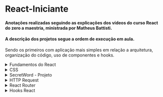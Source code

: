 # React-Iniciante

#### Anotações realizadas seguindo as explicações dos vídeos do curso React do zero a maestria,  ministrada por Matheus Battisti.

#### A descrição dos projetos segue a ordem de execução em aula.
Sendo os primeiros com aplicação mais simples em relação a arquitetura, organização do código, uso de componentes e hooks.

<details>
  <summary>Fundamentos do React</summary>
  
#### Node.Js 
- e uma biblioteca, runtime de javScript, utilizada por um compilador durante a execução do programa, éconstruida em V8 da Google.
  - Temos um código JavaScript rodando em C++ para garantir alta performance.
  - Download Node : nodejs.org
  - Verificar versão do node, digitar no cmd: node -v

#### NPM 
- é um gerenciador de pacotes Node, permite utilizar bibliotecas de terceiros, e também é utilizado par executar determinados scripts no programa.
  - os módulos externos ficam na pasta node-modules, Ela deve ser descartável, a cada instalação do projeto baixamos todos os pacotes novamente.
  - O npm vem junto com o Node.
  - Verificar versão do npm, digitar no cmd: npm -v


Terminal Powershell é melhor que o cmd.

#### Modo comum de criar um proje em react:
      npx create-react-app nomedaaplicação

#### Modo mais atual de criar o projeto utilizando vite, o projeto é criado de forma mais rápida:
     npm create vite@latest
 - selecionar nome do projeto
- selecionar o framework (no caso escolher react)
- selecionar a variant - JavScript ou TypeScript
- entrar na pasta no projeto que foi criada e rodar:
  - npm install ou npm i

#### Para rodar com vite:
     npm run dev

Extensão VS Code:
ES7 + React/Redux/React-Native
__________________________________________________________________________________

### Fundamentos do React

* Components
  - CamelCase
  - para importar colocar em forma de tag <Component/>

* Events (button, onClick)
  - Temos acesso ao argumento especial chamado events ou e. são os dados que o evento contém, se passar ele no log é possível ver tudo que o evento possui.

* Funções no evento
  - é possível passar a função criandoo uma () =>, porém não é recomendado criar uma função de bloco (função com mais de uma linha) nesse caso é melhor criar a função e chama-lano onclick.

* Imagem
  - Na pasta public manter as imagens que não possuem previsão de mudança, como logo, favicon
  - Na pasta assets as imagens que estão dentro do arquivo e poderão sofrer mudanças.

* Hooks
  - Todos os hooks começam com use
  - podemos criar nossos hooks, isso se chama custom hook
  - precisam ser importados
  - Hooks guarda ou alteram o estado de um dado


* Renderizar listas
  - map ex: <div>
	 <ul>
	  {list.map((item) => (
	    <li>{item}</li>))}
	 </ul>
	</div>

o list foi inicializado com useState contendo um array de nomes
ex: const [list] = useState(["Juliana", "Claudia", "Priscila"])


* Propriedade Key
  - o react precisa de uma chave única para cada um dos itens listados, isso ajuda a renderizar os componentes.
  - Podemos usar o id ou o index, mas o ideal é utilizar o id, em ultimo caso se usa o idex.
  - map ex com index: <div>
	 <ul>
	  {list.map((item,i) => (
	    <li key={i}>{item}</li>))}
	 </ul>
	</div>

* Previous State
  - permite pegar o dado ems eu valor original dentro de um set de dado
  - usado paramodificar listas, pois temoso valor antigo e transformamos em um valor novo
  - o primeiro argumento de um set sempre será o previous state
  - para chamar colocar prev+nome do state
  - ex: prevList

* Renderização condicional
  - é quando imprimimos uma parte do template baseado em uma condição
  - usa if para checar
  - ex: em caso de usuario autenticado/não autenticado

* If/Else
  - utilizar ternário
  - condição ? bloco1 : bloco2

* Props
  - passar valores de um componente pai para um componente filho
  - muito útil quando os dados são carregados via banco de dados.
  - as props vem em um objeto no argumento da função do componente.
  - eu dou um nome para propriedade que eu vou enviar e depois igualo ela o valor
  - ex: nome={nome}.
    - o primeiro campo é o nome que dou para a propriedade, não importa o nome que vou dar, poderia ser bola={nome}.
    - o segundo campo é o valor da propriedade, ele precisa ser informad0 corretamente.

  -  - ao receber o props no filho , recebo no componente filho pelo nome que eu dei a ele.

* Desestruturar props - destructuring
  - É a forma mais atual e funcional para utilizar.
  - passo entre {} os nomes das propriedades que estou recebendo por props.

* Renderização de lista
  - modelo de construção: { cars.map((car)=>(
  - para acessar os dados preciso passar car.propriedadedesejada
)}

* Fragments
  - <></> É interessante utilizar quando precisamos ter mais de um elemento pai em um componente.
  - Ela serve como elemento pai, não alterando a estrutura HTML como acontece se utilizamos uma div.

* ChildrenProp
  - recurso utilizado quando um componente precisa ter jsx dentro dele
  - porém esse jsx vem do componente pai
  - então o componente age como um container abraçando estes elementos
  - children é considerada uma prop de um componente.
  - a propriedade children carrega outros elementos além do valor, como o HTML.
  - No componente pai passo o prop myValue e as propriedades que desejo que sejam mostradas dentro do componente filho, elas serão carregadas pelo prop children, essa funcionalidade é muito utilizada em context.
    
  ![image](https://github.com/JuCouto/React-Iniciante/assets/100319483/486fec32-02cf-49f7-8eba-fa2979cc3bf7)
  
  - no componente filho recebo o prop children e passo como objeto children onde será carregado as propriedades no pai, posso também receber mais de uma prop, como o myValue por exemplo:
    
   ![image](https://github.com/JuCouto/React-Iniciante/assets/100319483/8c1dcd7d-de3f-4d12-99f2-c43af25427a7)

  - Exemplo em tela:
 
    ![image](https://github.com/JuCouto/React-Iniciante/assets/100319483/5cb20c97-243b-4d9e-b68a-7940dd5007c8)

* Função em props -  PAI PARA FILHO
  - criar a função no component pai e enviar como prop para o component.
  - No componente filho a função pode ser ativada por um evento.
  - exemplo: função de deletar no pai, passo para o filho , e no filho chamo a função através do ícone de deletar.

* State lift - FILHO PARA PAI
  - valor levado do component filho para o pai
  - geralmente temos um componente que usa o state e outro que o altera
  - precisamos passar a alteração para o componente pai e este passa para o componente que usa o state

	* --> exemplo com 3 componentes:

	-- (estado gerenciado pelo componente pai)
	-- o state fica no pai
	-- a função está no pai
	-- passo o state para o filho1 por prop.

	-- (componente que consome esse estado)
	-- no filho1 recebo o parâmetro

	-- (componente que altera e eleva o estado, para eu ter um reconsumo do estado)
	-- no pai passo a função por props par o filho2.
	-- no filho2 recebo a função e faço o gerenciamento do que será passado/recebido na função que está criada no pai.
	-- criando um botão que vai ativar o evento para chamar a função e passar o valor para a função.

</details>

<details>
  <summary>CSS</summary>

* CSS inline
	- style{{color:"red", margin: "25px", borderTop:"2px black solid" }}

* CSS de Componentes
	- Classe style.css
 - 
* Classe dinâmica 
usar if ternário para transitar entre duas className, pode ser usando para acessibilidade

CSS modules
é usando atualmente, obeneficio é não vazar css para outro componente, mesmo se eu chamar a mesma classename, ele só aceita se tiver a importação da pasta module.css
a convenção é nomecomponente.module.css

 </details>
 
<details>
  <summary>SecretWord - Projeto</summary>
  
- Projeto de um jogo similar ao jogo da forca.
  
- Nesse projeto as "responsabilidades" estão concentradas no App.
 
- É o primeiro projeto do curso, então foi criado de forma mais básica, sem usar todos os recursos do react.
 
  ![SecretWord](https://github.com/JuCouto/React-Iniciante/assets/100319483/17997dd8-ed8d-49e2-bbc0-a599f28c5c16)

** sugestão de melhoria: mostrar a palavra completa ao acertar todas asletras, no momento está trocando para a próxima palavra. 
</details>

<details>
  <summary>HTTP Request</summary>

  #### API
  - O projeto apresenta simulação de API utilizando o json server (npm i json-server)
  - Para acessa-lo criar uma pasta "data"e arquivo db.json. colar seu modelo de json a ser consumido.
  - No package.json em scripts colar:   <br>"server": "json-server --watch data/db.json".
  - Para rodar o projeto, iniciar com  o jsonserver, pois por default ele abre na porta 3000.<br>
o react vai abrir em outra porta se a 3000 estiver ocupada, ou usando o vite vai abrir  na 5173
  - <b>npm run server</b>

  - O código possui comentários para facilitar o acompanhamento no que foi acrescentado nas aulas.
![Http](https://github.com/JuCouto/React-Iniciante/assets/100319483/079a99c9-aabb-4709-a2d3-c6ff2df297ef)

</details>

<details>
  <summary>React Router</summary>


</details>

<details>
  <summary>Hooks React</summary>

### UseState
- O principal propósito é gerenciar valores.
- Podemos consultar uma valor e alterá-lo.
- Isso permite re-renderizar um componente, o que não é possível com a manipulação de variáveis.

### useState e inputs
- Atrelando o useState a um input podemos fazer algumas ações:
  - alteração de um state por evento de onChange
  - Limpeza de inputs(Controlled input => tem que atrelar o value do input  ao valor do state)
  - Após preenchimento total do form, unir os statese fazer um envio dos dados ao back-end


### useReducer
- Tem a mesma função do useState, ele gerencia valores
- Porém temos a possibilidade de executar uma função na hora da alteração do valor.
- O useReducer recebe um valor para gerenciar e uma função para alterar esse valor.
- Cria a função, e através de uma action ela é executada. por ex: um onClick, em uma função mais simples.
* O reducer geralmente tem aplicações mais complexas, utilizando a estrutura switch com actions

** No código tem um exemplo utilizando o switch, para uma lista de tarefas

### useEffect
- Pode ser utilizado para alterações no DOM, requisições HTTP, entre outras
- O principal motivo de utiliza-lo é poder controlar quantas vezes algo acontece
- A sintaxe é formada por uma função a ser executada e um array de dependências.
- Se utilizar o useEffect com array de dependencias vazio a função é executada apenas uma vez.

#### useEffect com array de dependências:
quando passamos uma dependência criada no useState no array do useEffect para ser "vigiada"

#### Limpeza do useEffect
- Em alguns casos é necessário ter um cleanup no useEffect para garantir o funcionamento
ex: um timeout que ao mudar de página pode continuar a ser executado

### useDebounce
- Hook personalizado para controlar o tempo para execução da chamada na API, ele permite a execução da função após executar o tempo de espera determinado.
- modelo de componente Search sendo chamado no about, consumindo essa api https://kitsu.docs.apiary.io/#introduction/json:api.
- O componente SEARCHINPUT tem a implementação do debaunce.
- 
</details>

